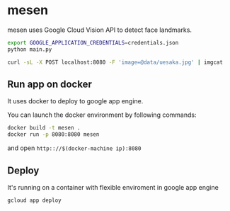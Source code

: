 # mesen
mesen uses Google Cloud Vision API to detect face landmarks.

```sh
export GOOGLE_APPLICATION_CREDENTIALS=credentials.json
python main.py
```

```sh
curl -sL -X POST localhost:8080 -F 'image=@data/uesaka.jpg' | imgcat
```

## Run app on docker
It uses docker to deploy to google app engine.

You can launch the docker environment by following commands:
```sh
docker build -t mesen .
docker run -p 8080:8080 mesen
```

and open `http:://$(docker-machine ip):8080`

## Deploy
It's running on a container with flexible enviroment in google app engine 

```sh
gcloud app deploy
```

